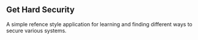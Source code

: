 

## Get Hard Security

A simple refence style application for learning and finding different ways to secure various systems. 


